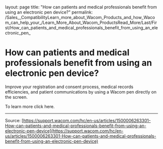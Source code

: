 layout: page
title: "How can patients and medical professionals benefit from using an electronic pen device?"
permalink: /Sales__CompatibilityLearn_more_about_Wacom_Products_and_how_Wacom_can_help_your_/Learn_More_About_Wacom_ProductsRead_More/Last/First/How_can_patients_and_medical_professionals_benefit_from_using_an_electronic_pen_

# How can patients and medical professionals benefit from using an electronic pen device?

Improve your registration and consent process, medical records efficiencies, and patient communications by using a Wacom pen directly on the screen.


To learn more click here.

---
Source: [https://support.wacom.com/hc/en-us/articles/1500006263301-How-can-patients-and-medical-professionals-benefit-from-using-an-electronic-pen-device](https://support.wacom.com/hc/en-us/articles/1500006263301-How-can-patients-and-medical-professionals-benefit-from-using-an-electronic-pen-device)
